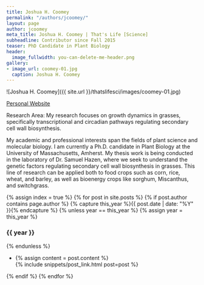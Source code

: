 ```yaml
---
title: Joshua H. Coomey
permalink: "/authors/jcoomey/"
layout: page
author: jcoomey
meta_title: Joshua H. Coomey | That's Life [Science]
subheadline: Contributor since Fall 2015
teaser: PhD Candidate in Plant Biology
header:
  image_fullwidth: you-can-delete-me-header.png
gallery:
- image_url: coomey-01.jpg
  caption: Joshua H. Coomey
---
```


![Joshua H. Coomey]({{ site.url }}/thatslifesci/images/coomey-01.jpg)

[Personal Website](http://www.bio.umass.edu/biology/hazen/)

Research Area: My research focuses on growth dynamics in grasses, specifically transcriptional and circadian pathways regulating secondary cell wall biosynthesis.

My academic and professional interests span the fields of plant science and molecular biology. I am currently a Ph.D. candidate in Plant Biology at the University of Massachusetts, Amherst. My thesis work is being conducted in the laboratory of Dr. Samuel Hazen, where we seek to understand the genetic factors regulating secondary cell wall biosynthesis in grasses. This line of research can be applied both to food crops such as corn, rice, wheat, and barley, as well as bioenergy crops like sorghum, Miscanthus, and switchgrass.


{% assign index = true %}
{% for post in site.posts %}
{% if post.author contains page.author %}
{% capture this_year %}{{ post.date | date: "%Y" }}{% endcapture %}
{% unless year == this_year %}
{% assign year = this_year %}
<h3>{{ year }}</h3>
{% endunless %}
<ul style="list-style-type:disc">
 <li> 
 {% assign content = post.content %} 
 <article>
 {% include snippets/post_link.html post=post %}
 </article>
 </li>
</ul>
{% endif %}
{% endfor %}

